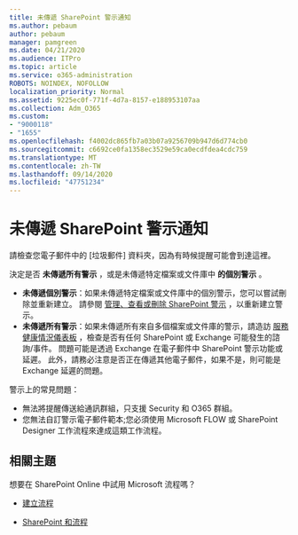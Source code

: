 ```yaml
---
title: 未傳遞 SharePoint 警示通知
ms.author: pebaum
author: pebaum
manager: pamgreen
ms.date: 04/21/2020
ms.audience: ITPro
ms.topic: article
ms.service: o365-administration
ROBOTS: NOINDEX, NOFOLLOW
localization_priority: Normal
ms.assetid: 9225ec0f-771f-4d7a-8157-e188953107aa
ms.collection: Adm_O365
ms.custom:
- "9000118"
- "1655"
ms.openlocfilehash: f4002dc865fb7a03b07a9256709b947d6d774cb0
ms.sourcegitcommit: c6692ce0fa1358ec3529e59ca0ecdfdea4cdc759
ms.translationtype: MT
ms.contentlocale: zh-TW
ms.lasthandoff: 09/14/2020
ms.locfileid: "47751234"
---
```

# <a name="sharepoint-alert-notifications-not-delivered"></a>未傳遞 SharePoint 警示通知

請檢查您電子郵件中的 [垃圾郵件] 資料夾，因為有時候提醒可能會到達這裡。

決定是否 **未傳遞所有警示** ，或是未傳遞特定檔案或文件庫中 **的個別警示** 。

- **未傳遞個別警示**：如果未傳遞特定檔案或文件庫中的個別警示，您可以嘗試刪除並重新建立。 請參閱 [管理、查看或刪除 SharePoint 警示](https://support.office.com/article/manage-view-or-delete-sharepoint-alerts-99dfb19c-9a90-4a8c-aba1-aa8c8afb0de2) ，以重新建立警示。
- **未傳遞所有警示**：如果未傳遞所有來自多個檔案或文件庫的警示，請造訪 [服務健康情況儀表板](https://admin.microsoft.com/AdminPortal/Home#/servicehealth) ，檢查是否有任何 SharePoint 或 Exchange 可能發生的諮詢/事件。 問題可能是透過 Exchange 在電子郵件中 SharePoint 警示功能或延遲。 此外，請務必注意是否正在傳遞其他電子郵件，如果不是，則可能是 Exchange 延遲的問題。

警示上的常見問題：

- 無法將提醒傳送給通訊群組，只支援 Security 和 O365 群組。
- 您無法自訂警示電子郵件範本;您必須使用 Microsoft FLOW 或 SharePoint Designer 工作流程來達成這類工作流程。

## <a name="related-topics"></a>相關主題

想要在 SharePoint Online 中試用 Microsoft 流程嗎？

- [建立流程](https://support.office.com/article/a9c3e03b-0654-46af-a254-20252e580d01)

- [SharePoint 和流程](https://flow.microsoft.com//blog/sharepoint-and-flow/)
